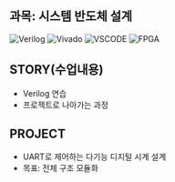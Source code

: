 ## 과목: 시스템 반도체 설계
![Verilog](https://img.shields.io/badge/Verilog-grey)
![Vivado](https://img.shields.io/badge/Vivado_2020.2-grey)
![VSCODE](https://img.shields.io/badge/VSCODE-grey?style=flat&logo=github&logoColor=blue)
![FPGA](https://img.shields.io/badge/FPGA-Basys3-blue)

## STORY(수업내용)
* Verilog 연습
* 프로젝트로 나아가는 과정
## PROJECT
* UART로 제어하는 다기능 디지털 시계 설계
* 목표: 전체 구조 모듈화
